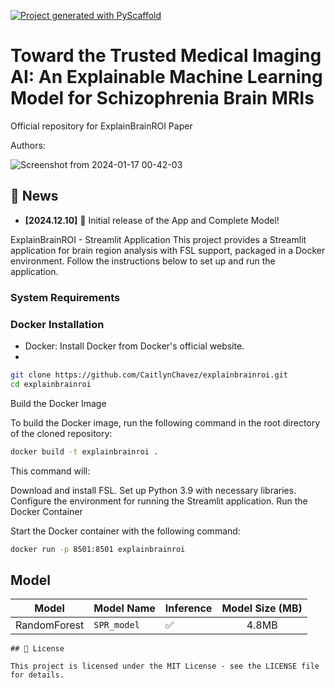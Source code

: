 <!-- These are examples of badges you might want to add to your README:
     please update the URLs accordingly

[![Built Status](https://api.cirrus-ci.com/github/<USER>/explainbrainROI.svg?branch=main)](https://cirrus-ci.com/github/<USER>/explainbrainROI)
[![ReadTheDocs](https://readthedocs.org/projects/explainbrainROI/badge/?version=latest)](https://explainbrainROI.readthedocs.io/en/stable/)
[![Coveralls](https://img.shields.io/coveralls/github/<USER>/explainbrainROI/main.svg)](https://coveralls.io/r/<USER>/explainbrainROI)
[![PyPI-Server](https://img.shields.io/pypi/v/explainbrainROI.svg)](https://pypi.org/project/explainbrainROI/)
[![Conda-Forge](https://img.shields.io/conda/vn/conda-forge/explainbrainROI.svg)](https://anaconda.org/conda-forge/explainbrainROI)
[![Monthly Downloads](https://pepy.tech/badge/explainbrainROI/month)](https://pepy.tech/project/explainbrainROI)
[![Twitter](https://img.shields.io/twitter/url/http/shields.io.svg?style=social&label=Twitter)](https://twitter.com/explainbrainROI)
-->

[![Project generated with PyScaffold](https://img.shields.io/badge/-PyScaffold-005CA0?logo=pyscaffold)](https://pyscaffold.org/)


# Toward the Trusted Medical Imaging AI: An Explainable Machine Learning Model for Schizophrenia Brain MRIs
Official repository for ExplainBrainROI Paper

Authors:


![Screenshot from 2024-01-17 00-42-03](https://github.com/CaitlynChavez/explainbrainroi/assets/28829765/73bc5678-ab8a-4921-941b-83f55f65cce8)

##  📰 News

 - **[2024.12.10]** :tada: Initial release of the App and Complete Model!


ExplainBrainROI - Streamlit Application
This project provides a Streamlit application for brain region analysis with FSL support, packaged in a Docker environment. Follow the instructions below to set up and run the application.

### System Requirements


### Docker Installation 

- Docker: Install Docker from Docker's official website.
- 
```bash
git clone https://github.com/CaitlynChavez/explainbrainroi.git
cd explainbrainroi
```
Build the Docker Image

To build the Docker image, run the following command in the root directory of the cloned repository:
```bash
docker build -t explainbrainroi .
```
This command will:

Download and install FSL.
Set up Python 3.9 with necessary libraries.
Configure the environment for running the Streamlit application.
Run the Docker Container

Start the Docker container with the following command:

```bash
docker run -p 8501:8501 explainbrainroi
```


## Model

| Model         | Model Name            | Inference | Model Size (MB)  | 
|---------------|-----------------------|----------------------------------|:-------------------------:|
| RandomForest  | `SPR_model`      | ✅        | 4.8MB      |           










    

    ## 📄 License

    This project is licensed under the MIT License - see the LICENSE file for details.

